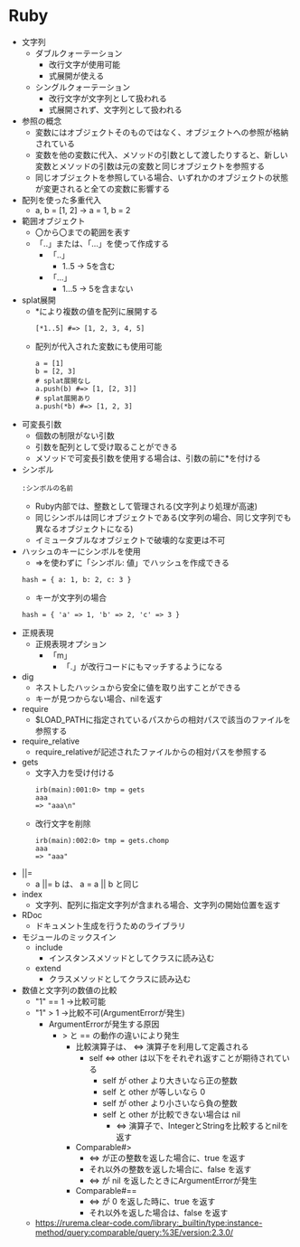 # Ruby
- 文字列
    - ダブルクォーテーション
        - 改行文字が使用可能
        - 式展開が使える
    - シングルクォーテーション
        - 改行文字が文字列として扱われる
        - 式展開されず、文字列として扱われる
- 参照の概念
    - 変数にはオブジェクトそのものではなく、オブジェクトへの参照が格納されている
    - 変数を他の変数に代入、メソッドの引数として渡したりすると、新しい変数とメソッドの引数は元の変数と同じオブジェクトを参照する
    - 同じオブジェクトを参照している場合、いずれかのオブジェクトの状態が変更されると全ての変数に影響する
- 配列を使った多重代入
    - a, b = [1, 2] -> a = 1, b = 2
- 範囲オブジェクト
    - 〇から〇までの範囲を表す
    - 「..」または、「...」を使って作成する
        - 「..」
            - 1..5 -> 5を含む
        - 「...」
            - 1...5 -> 5を含まない
- splat展開
    - *により複数の値を配列に展開する
        ```
        [*1..5] #=> [1, 2, 3, 4, 5]
        ```
    - 配列が代入された変数にも使用可能
        ```
        a = [1]
        b = [2, 3]
        # splat展開なし
        a.push(b) #=> [1, [2, 3]]
        # splat展開あり
        a.push(*b) #=> [1, 2, 3]
        ```
- 可変長引数
    - 個数の制限がない引数
    - 引数を配列として受け取ることができる
    - メソッドで可変長引数を使用する場合は、引数の前に*を付ける
- シンボル
    ```
    :シンボルの名前
    ```
    - Ruby内部では、整数として管理される(文字列より処理が高速)
    - 同じシンボルは同じオブジェクトである(文字列の場合、同じ文字列でも異なるオブジェクトになる)
    - イミュータブルなオブジェクトで破壊的な変更は不可
- ハッシュのキーにシンボルを使用
    - =>を使わずに「シンボル: 値」でハッシュを作成できる
    ```
    hash = { a: 1, b: 2, c: 3 }
    ```
    - キーが文字列の場合
    ```
    hash = { 'a' => 1, 'b' => 2, 'c' => 3 }
    ```
- 正規表現
   - 正規表現オプション
       - 「m」
           - 「.」が改行コードにもマッチするようになる
- dig
    - ネストしたハッシュから安全に値を取り出すことができる
    - キーが見つからない場合、nilを返す
- require
    - $LOAD_PATHに指定されているパスからの相対パスで該当のファイルを参照する
- require_relative
    - require_relativeが記述されたファイルからの相対パスを参照する
- gets
    - 文字入力を受け付ける
        ```
        irb(main):001:0> tmp = gets
        aaa
        => "aaa\n"
        ```
    - 改行文字を削除
        ```
        irb(main):002:0> tmp = gets.chomp
        aaa
        => "aaa"
        ```
- ||=
    - a ||= b は、 a = a || b と同じ
- index
    - 文字列、配列に指定文字列が含まれる場合、文字列の開始位置を返す
- RDoc
    - ドキュメント生成を行うためのライブラリ
- モジュールのミックスイン
    - include
        - インスタンスメソッドとしてクラスに読み込む
    - extend
        - クラスメソッドとしてクラスに読み込む
- 数値と文字列の数値の比較
    - "1" == 1 ->比較可能
    - "1" > 1 ->比較不可(ArgumentErrorが発生)
        - ArgumentErrorが発生する原因
            - \> と == の動作の違いにより発生
                - 比較演算子は、 <=> 演算子を利用して定義される
                    - self <=> other は以下をそれぞれ返すことが期待されている
                        - self が other より大きいなら正の整数
                        - self と other が等しいなら 0
                        - self が other より小さいなら負の整数
                        - self と other が比較できない場合は nil
                            - <=> 演算子で、IntegerとStringを比較するとnilを返す
                - Comparable#>
                    - <=> が正の整数を返した場合に、true を返す
                    - それ以外の整数を返した場合に、false を返す
                    - <=> が nil を返したときにArgumentErrorが発生
                - Comparable#==
                    - <=> が 0 を返した時に、true を返す
                    - それ以外を返した場合は、false を返す
    - https://rurema.clear-code.com/library:_builtin/type:instance-method/query:comparable/query:%3E/version:2.3.0/

